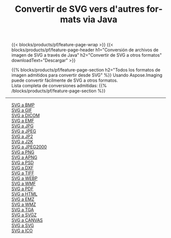 ﻿---
title: Convertir de SVG vers d'autres formats via Java 
weight: 3920
url: /es/java/conversion/from/svg 
lang: es
langdirlevel: 2
locales: zh-hans,ja,it,ru,de,es,fr,nl,id,lt,pl,pt,vi,tr,ko,zh-hant,ar,hi,th,sv,cs,uk,he
description: Usando Aspose.Imaging puede convertir fácilmente de SVG a otros formatos
---

{{< blocks/products/pf/feature-page-wrap >}}
{{< blocks/products/pf/feature-page-header h1="Conversión de archivos de imagen de SVG a través de Java" h2="Convertir de SVG a otros formatos" downloadText="Descargar" >}}


{{% blocks/products/pf/feature-page-section  h2="Todos los formatos de imagen admitidos para convertir desde SVG" %}}
Usando Aspose.Imaging puede convertir fácilmente de SVG a otros formatos.
<br/>
Lista completa de conversiones admitidas:
{{% /blocks/products/pf/feature-page-section %}}
<div class="container-fluid productfamilypage bg-gray">
    <div class="convertypes bg-gray agp-content section">
        <div class="container">
		<hr style="margin-left:-20px;"/>
		<div class="row other-converters">
		    <div class='col-md-2 other-converter remove-lp remove-rp'><a href="/imaging/es/java/conversion/svg-to-bmp" >SVG a BMP</a></div><div class='col-md-2 other-converter remove-lp remove-rp'><a href="/imaging/es/java/conversion/svg-to-gif" >SVG a GIF</a></div><div class='col-md-2 other-converter remove-lp remove-rp'><a href="/imaging/es/java/conversion/svg-to-dicom" >SVG a DICOM</a></div><div class='col-md-2 other-converter remove-lp remove-rp'><a href="/imaging/es/java/conversion/svg-to-emf" >SVG a EMF</a></div><div class='col-md-2 other-converter remove-lp remove-rp'><a href="/imaging/es/java/conversion/svg-to-jpg" >SVG a JPG</a></div><div class='col-md-2 other-converter remove-lp remove-rp'><a href="/imaging/es/java/conversion/svg-to-jpeg" >SVG a JPEG</a></div><div class='col-md-2 other-converter remove-lp remove-rp'><a href="/imaging/es/java/conversion/svg-to-jp2" >SVG a JP2</a></div><div class='col-md-2 other-converter remove-lp remove-rp'><a href="/imaging/es/java/conversion/svg-to-j2k" >SVG a J2K</a></div><div class='col-md-2 other-converter remove-lp remove-rp'><a href="/imaging/es/java/conversion/svg-to-jpeg2000" >SVG a JPEG2000</a></div><div class='col-md-2 other-converter remove-lp remove-rp'><a href="/imaging/es/java/conversion/svg-to-png" >SVG a PNG</a></div><div class='col-md-2 other-converter remove-lp remove-rp'><a href="/imaging/es/java/conversion/svg-to-apng" >SVG a APNG</a></div><div class='col-md-2 other-converter remove-lp remove-rp'><a href="/imaging/es/java/conversion/svg-to-psd" >SVG a PSD</a></div><div class='col-md-2 other-converter remove-lp remove-rp'><a href="/imaging/es/java/conversion/svg-to-dxf" >SVG a DXF</a></div><div class='col-md-2 other-converter remove-lp remove-rp'><a href="/imaging/es/java/conversion/svg-to-tiff" >SVG a TIFF</a></div><div class='col-md-2 other-converter remove-lp remove-rp'><a href="/imaging/es/java/conversion/svg-to-webp" >SVG a WEBP</a></div><div class='col-md-2 other-converter remove-lp remove-rp'><a href="/imaging/es/java/conversion/svg-to-wmf" >SVG a WMF</a></div><div class='col-md-2 other-converter remove-lp remove-rp'><a href="/imaging/es/java/conversion/svg-to-pdf" >SVG a PDF</a></div><div class='col-md-2 other-converter remove-lp remove-rp'><a href="/imaging/es/java/conversion/svg-to-html" >SVG a HTML</a></div><div class='col-md-2 other-converter remove-lp remove-rp'><a href="/imaging/es/java/conversion/svg-to-emz" >SVG a EMZ</a></div><div class='col-md-2 other-converter remove-lp remove-rp'><a href="/imaging/es/java/conversion/svg-to-wmz" >SVG a WMZ</a></div><div class='col-md-2 other-converter remove-lp remove-rp'><a href="/imaging/es/java/conversion/svg-to-tga" >SVG a TGA</a></div><div class='col-md-2 other-converter remove-lp remove-rp'><a href="/imaging/es/java/conversion/svg-to-svgz" >SVG a SVGZ</a></div><div class='col-md-2 other-converter remove-lp remove-rp'><a href="/imaging/es/java/conversion/svg-to-canvas" >SVG a CANVAS</a></div><div class='col-md-2 other-converter remove-lp remove-rp'><a href="/imaging/es/java/conversion/svg-to-svg" >SVG a SVG</a></div><div class='col-md-2 other-converter remove-lp remove-rp'><a href="/imaging/es/java/conversion/svg-to-ico" >SVG a ICO</a></div>
                </div>
        </div>
    </div>
</div>
<br/>

